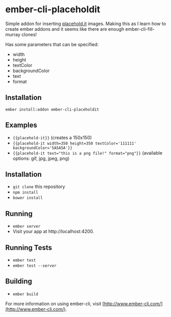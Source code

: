 # ember-cli-placeholdit

Simple addon for inserting [placehold.it](http://placehold.it) images. Making this as I learn how to create ember addons and it seems like there are enough ember-cli-fill-murray clones!

Has some parameters that can be specified:
* width
* height
* textColor
* backgroundColor
* text
* format

## Installation
`ember install:addon ember-cli-placeholdit`

## Examples
* `{{placehold-it}}`  (creates a 150x150)
* `{{placehold-it width=350 height=350 textColor='111111' backgroundColor='5A5A5A'}}`
* `{{placehold-it text="this is a png file!" format="png"}}`  (available options: gif, jpg, jpeg, png)

## Installation

* `git clone` this repository
* `npm install`
* `bower install`

## Running

* `ember server`
* Visit your app at http://localhost:4200.

## Running Tests

* `ember test`
* `ember test --server`

## Building

* `ember build`

For more information on using ember-cli, visit [http://www.ember-cli.com/](http://www.ember-cli.com/).
